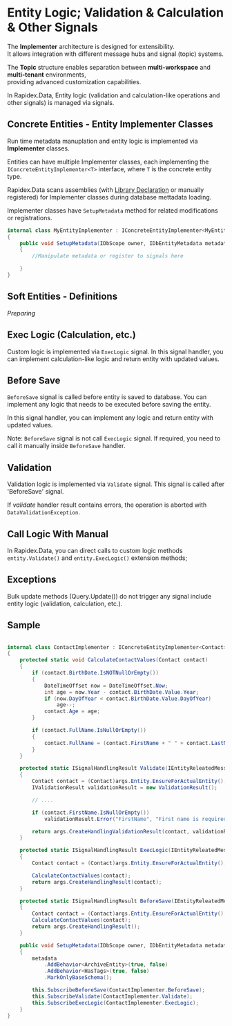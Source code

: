 # Entity Logic; Validation & Calculation & Other Signals

The **Implementer** architecture is designed for extensibility.  
It allows integration with different message hubs and signal (topic) systems.  

The **Topic** structure enables separation between **multi-workspace** and **multi-tenant** environments,  
providing advanced customization capabilities.

In Rapidex.Data, Entity logic (validation and calculation-like operations and other signals) is managed via signals.

## Concrete Entities - Entity Implementer Classes

Run time metadata manuplation and entity logic is implemented via **Implementer** classes.

Entities can have multiple Implementer classes, each implementing the `IConcreteEntityImplementer<T>` interface, where `T` is the concrete entity type.

Rapidex.Data scans assemblies (with [Library Declaration](/docs/LibraryDeclaration.md) or manually registered) for Implementer classes during database mettadata loading.

Implementer classes have `SetupMetadata` method for related modifications or registrations.

```csharp
internal class MyEntityImplementer : IConcreteEntityImplementer<MyEntity>
{
    public void SetupMetadata(IDbScope owner, IDbEntityMetadata metadata)
    {
        //Manipulate metadata or register to signals here

    }
}
```


## Soft Entities - Definitions

*Preparing*



## Exec Logic (Calculation, etc.)

Custom logic is implemented via `ExecLogic` signal. In this signal handler, you can implement calculation-like logic and return entity with updated values.

## Before Save

`BeforeSave` signal is called before entity is saved to database. You can implement any logic that needs to be executed before saving the entity.

In this signal handler, you can implement any logic and return entity with updated values.

Note: `BeforeSave` signal is not call `ExecLogic` signal. If required, you need to call it manually inside `BeforeSave` handler.

## Validation

Validation logic is implemented via `Validate` signal. This signal is called after 'BeforeSave' signal.

If *validate* handler result contains errors, the operation is aborted with `DataValidationException`.

## Call Logic With Manual

In Rapidex.Data, you can direct calls to custom logic methods `entity.Validate()` and `entity.ExecLogic()` extension methods;

## Exceptions

Bulk update methods (Query.Update()) do not trigger any signal include entity logic (validation, calculation, etc.).

## Sample

```csharp

internal class ContactImplementer : IConcreteEntityImplementer<Contact>
{
    protected static void CalculateContactValues(Contact contact)
    {
        if (contact.BirthDate.IsNOTNullOrEmpty())
        {
            DateTimeOffset now = DateTimeOffset.Now;
            int age = now.Year - contact.BirthDate.Value.Year;
            if (now.DayOfYear < contact.BirthDate.Value.DayOfYear)
                age--;
            contact.Age = age;
        }

        if (contact.FullName.IsNullOrEmpty())
        {
            contact.FullName = (contact.FirstName + " " + contact.LastName).Trim();
        }
    }

    protected static ISignalHandlingResult Validate(IEntityReleatedMessageArguments args)
    {
        Contact contact = (Contact)args.Entity.EnsureForActualEntity();
        IValidationResult validationResult = new ValidationResult();

        // ....

        if (contact.FirstName.IsNullOrEmpty())
            validationResult.Error("FirstName", "First name is required.");

        return args.CreateHandlingValidationResult(contact, validationResult);
    }

    protected static ISignalHandlingResult ExecLogic(IEntityReleatedMessageArguments args)
    {
        Contact contact = (Contact)args.Entity.EnsureForActualEntity();

        CalculateContactValues(contact);
        return args.CreateHandlingResult(contact);
    }

    protected static ISignalHandlingResult BeforeSave(IEntityReleatedMessageArguments args)
    {
        Contact contact = (Contact)args.Entity.EnsureForActualEntity();
        CalculateContactValues(contact);
        return args.CreateHandlingResult();
    }

    public void SetupMetadata(IDbScope owner, IDbEntityMetadata metadata)
    {
        metadata
            .AddBehavior<ArchiveEntity>(true, false)
            .AddBehavior<HasTags>(true, false)
            .MarkOnlyBaseSchema();

        this.SubscribeBeforeSave(ContactImplementer.BeforeSave);
        this.SubscribeValidate(ContactImplementer.Validate);
        this.SubscribeExecLogic(ContactImplementer.ExecLogic);        
    }
}
```